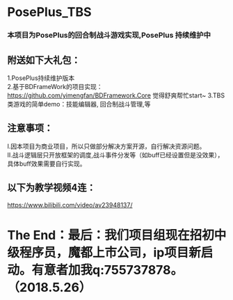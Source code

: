# PosePlus_TBS
### 本项目为PosePlus的回合制战斗游戏实现,PosePlus 持续维护中
## 附送如下大礼包：  
1.PosePlus持续维护版本  
2.基于BDFrameWork的项目实现：https://github.com/yimengfan/BDFramework.Core  觉得舒爽帮忙start~
3.TBS类游戏的简单demo：技能编辑器, 回合制战斗管理,等    
## 注意事项：
I.因本项目为商业项目，所以只做部分解决方案开源，自行解决资源问题。  
II.战斗逻辑层只开放框架的调度,战斗事件分发等（如buff已经设置但是没效果），具体buff效果需要自行实现。

## 以下为教学视频4连：
https://www.bilibili.com/video/av23948137/

 
# The End：最后：我们项目组现在招初中级程序员，魔都上市公司，ip项目新启动。有意者加我q:755737878。（2018.5.26）
